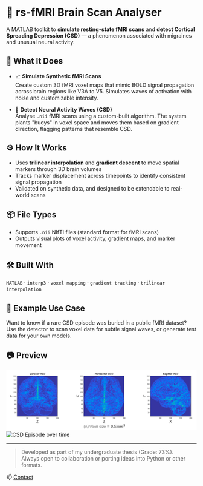 # 🧠 rs-fMRI Brain Scan Analyser

A MATLAB toolkit to **simulate resting-state fMRI scans** and **detect Cortical Spreading Depression (CSD)** — a phenomenon associated with migraines and unusual neural activity.

## 🔬 What It Does

- 📈 **Simulate Synthetic fMRI Scans**  
  Create custom 3D fMRI voxel maps that mimic BOLD signal propagation across brain regions like V3A to V5. Simulates waves of activation with noise and customizable intensity.

- 🧭 **Detect Neural Activity Waves (CSD)**  
  Analyse `.nii` fMRI scans using a custom-built algorithm. The system plants "buoys" in voxel space and moves them based on gradient direction, flagging patterns that resemble CSD.

## ⚙️ How It Works

- Uses **trilinear interpolation** and **gradient descent** to move spatial markers through 3D brain volumes
- Tracks marker displacement across timepoints to identify consistent signal propagation
- Validated on synthetic data, and designed to be extendable to real-world scans

## 📦 File Types

- Supports `.nii` NIfTI files (standard format for fMRI scans)
- Outputs visual plots of voxel activity, gradient maps, and marker movement

## 🛠 Built With

`MATLAB` · `interp3` · `voxel mapping` · `gradient tracking` · `trilinear interpolation`

## 📁 Example Use Case

Want to know if a rare CSD episode was buried in a public fMRI dataset? Use the detector to scan voxel data for subtle signal waves, or generate test data for your own models.

## 📷 Preview
![Brain Model Detected](images/stl.file.view.png)
![CSD Episode over time](images/bold.signals.4.stages.png)

---

> Developed as part of my undergraduate thesis (Grade: 73%).  
> Always open to collaboration or porting ideas into Python or other formats.

📫 [Contact](mailto:theojenkins51@gmail.com)
